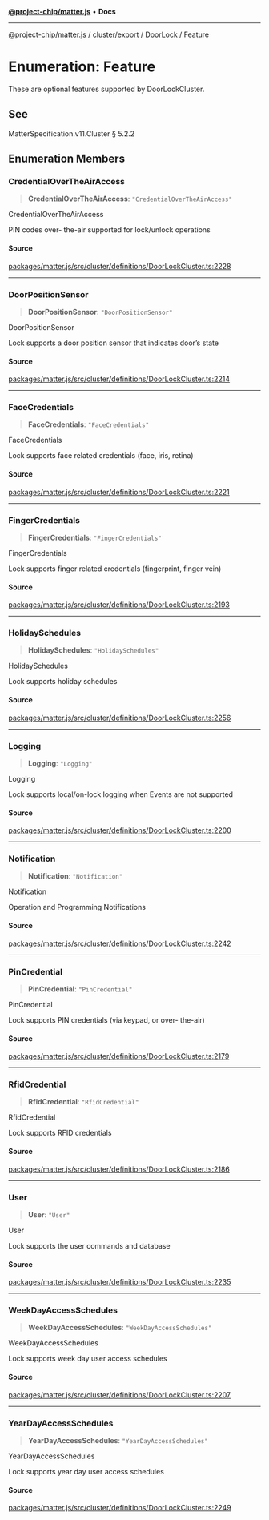 [**@project-chip/matter.js**](../../../../../README.md) • **Docs**

***

[@project-chip/matter.js](../../../../../modules.md) / [cluster/export](../../../README.md) / [DoorLock](../README.md) / Feature

# Enumeration: Feature

These are optional features supported by DoorLockCluster.

## See

MatterSpecification.v11.Cluster § 5.2.2

## Enumeration Members

### CredentialOverTheAirAccess

> **CredentialOverTheAirAccess**: `"CredentialOverTheAirAccess"`

CredentialOverTheAirAccess

PIN codes over- the-air supported for lock/unlock operations

#### Source

[packages/matter.js/src/cluster/definitions/DoorLockCluster.ts:2228](https://github.com/project-chip/matter.js/blob/7a8cbb56b87d4ccf34bec5a9a95ab40a1711324f/packages/matter.js/src/cluster/definitions/DoorLockCluster.ts#L2228)

***

### DoorPositionSensor

> **DoorPositionSensor**: `"DoorPositionSensor"`

DoorPositionSensor

Lock supports a door position sensor that indicates door’s state

#### Source

[packages/matter.js/src/cluster/definitions/DoorLockCluster.ts:2214](https://github.com/project-chip/matter.js/blob/7a8cbb56b87d4ccf34bec5a9a95ab40a1711324f/packages/matter.js/src/cluster/definitions/DoorLockCluster.ts#L2214)

***

### FaceCredentials

> **FaceCredentials**: `"FaceCredentials"`

FaceCredentials

Lock supports face related credentials (face, iris, retina)

#### Source

[packages/matter.js/src/cluster/definitions/DoorLockCluster.ts:2221](https://github.com/project-chip/matter.js/blob/7a8cbb56b87d4ccf34bec5a9a95ab40a1711324f/packages/matter.js/src/cluster/definitions/DoorLockCluster.ts#L2221)

***

### FingerCredentials

> **FingerCredentials**: `"FingerCredentials"`

FingerCredentials

Lock supports finger related credentials (fingerprint, finger vein)

#### Source

[packages/matter.js/src/cluster/definitions/DoorLockCluster.ts:2193](https://github.com/project-chip/matter.js/blob/7a8cbb56b87d4ccf34bec5a9a95ab40a1711324f/packages/matter.js/src/cluster/definitions/DoorLockCluster.ts#L2193)

***

### HolidaySchedules

> **HolidaySchedules**: `"HolidaySchedules"`

HolidaySchedules

Lock supports holiday schedules

#### Source

[packages/matter.js/src/cluster/definitions/DoorLockCluster.ts:2256](https://github.com/project-chip/matter.js/blob/7a8cbb56b87d4ccf34bec5a9a95ab40a1711324f/packages/matter.js/src/cluster/definitions/DoorLockCluster.ts#L2256)

***

### Logging

> **Logging**: `"Logging"`

Logging

Lock supports local/on-lock logging when Events are not supported

#### Source

[packages/matter.js/src/cluster/definitions/DoorLockCluster.ts:2200](https://github.com/project-chip/matter.js/blob/7a8cbb56b87d4ccf34bec5a9a95ab40a1711324f/packages/matter.js/src/cluster/definitions/DoorLockCluster.ts#L2200)

***

### Notification

> **Notification**: `"Notification"`

Notification

Operation and Programming Notifications

#### Source

[packages/matter.js/src/cluster/definitions/DoorLockCluster.ts:2242](https://github.com/project-chip/matter.js/blob/7a8cbb56b87d4ccf34bec5a9a95ab40a1711324f/packages/matter.js/src/cluster/definitions/DoorLockCluster.ts#L2242)

***

### PinCredential

> **PinCredential**: `"PinCredential"`

PinCredential

Lock supports PIN credentials (via keypad, or over- the-air)

#### Source

[packages/matter.js/src/cluster/definitions/DoorLockCluster.ts:2179](https://github.com/project-chip/matter.js/blob/7a8cbb56b87d4ccf34bec5a9a95ab40a1711324f/packages/matter.js/src/cluster/definitions/DoorLockCluster.ts#L2179)

***

### RfidCredential

> **RfidCredential**: `"RfidCredential"`

RfidCredential

Lock supports RFID credentials

#### Source

[packages/matter.js/src/cluster/definitions/DoorLockCluster.ts:2186](https://github.com/project-chip/matter.js/blob/7a8cbb56b87d4ccf34bec5a9a95ab40a1711324f/packages/matter.js/src/cluster/definitions/DoorLockCluster.ts#L2186)

***

### User

> **User**: `"User"`

User

Lock supports the user commands and database

#### Source

[packages/matter.js/src/cluster/definitions/DoorLockCluster.ts:2235](https://github.com/project-chip/matter.js/blob/7a8cbb56b87d4ccf34bec5a9a95ab40a1711324f/packages/matter.js/src/cluster/definitions/DoorLockCluster.ts#L2235)

***

### WeekDayAccessSchedules

> **WeekDayAccessSchedules**: `"WeekDayAccessSchedules"`

WeekDayAccessSchedules

Lock supports week day user access schedules

#### Source

[packages/matter.js/src/cluster/definitions/DoorLockCluster.ts:2207](https://github.com/project-chip/matter.js/blob/7a8cbb56b87d4ccf34bec5a9a95ab40a1711324f/packages/matter.js/src/cluster/definitions/DoorLockCluster.ts#L2207)

***

### YearDayAccessSchedules

> **YearDayAccessSchedules**: `"YearDayAccessSchedules"`

YearDayAccessSchedules

Lock supports year day user access schedules

#### Source

[packages/matter.js/src/cluster/definitions/DoorLockCluster.ts:2249](https://github.com/project-chip/matter.js/blob/7a8cbb56b87d4ccf34bec5a9a95ab40a1711324f/packages/matter.js/src/cluster/definitions/DoorLockCluster.ts#L2249)
